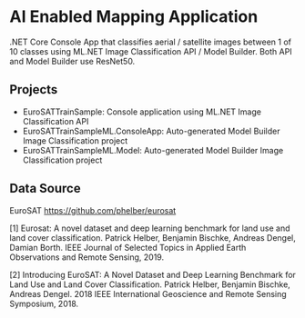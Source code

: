 # AI Enabled Mapping Application

.NET Core Console App that classifies aerial / satellite images between 1 of 10 classes using ML.NET Image Classification API / Model Builder. Both API and Model Builder use ResNet50.

## Projects

- EuroSATTrainSample: Console application using ML.NET Image Classification API 
- EuroSATTrainSampleML.ConsoleApp: Auto-generated Model Builder Image Classification project
- EuroSATTrainSampleML.Model: Auto-generated Model Builder Image Classification project 

## Data Source

EuroSAT https://github.com/phelber/eurosat

[1] Eurosat: A novel dataset and deep learning benchmark for land use and land cover classification. Patrick Helber, Benjamin Bischke, Andreas Dengel, Damian Borth. IEEE Journal of Selected Topics in Applied Earth Observations and Remote Sensing, 2019.

[2] Introducing EuroSAT: A Novel Dataset and Deep Learning Benchmark for Land Use and Land Cover Classification. Patrick Helber, Benjamin Bischke, Andreas Dengel. 2018 IEEE International Geoscience and Remote Sensing Symposium, 2018.